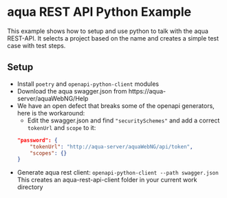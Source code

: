 # aqua REST API Python Example

This example shows how to setup and use python to talk with the aqua REST-API.
It selects a project based on the name and creates a simple test case with test steps.

## Setup

- Install `poetry` and `openapi-python-client` modules
- Download the aqua swagger.json from https://aqua-server/aquaWebNG/Help
- We have an open defect that breaks some of the openapi generators, here is the workaround:
    - Edit the swagger.json and find `"securitySchemes"` and add a correct `tokenUrl` and `scope` to it:
    ```json
    "password": {
        "tokenUrl": "http://aqua-server/aquaWebNG/api/token",
        "scopes": {}
    }
    ```
- Generate aqua rest client: `openapi-python-client --path swagger.json`
  This creates an aqua-rest-api-client folder in your current work directory